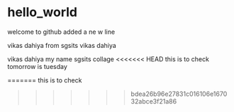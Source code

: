 # hello_world
welcome to github
added a ne w line 

vikas dahiya from
sgsits 
vikas dahiya


vikas dahiya
my  name
sgsits collage
<<<<<<< HEAD
 this is to check
 tomorrow is  tuesday
 
=======
 this is to check 
>>>>>>> bdea26b96e27831c016106e167032abce3f21a86
